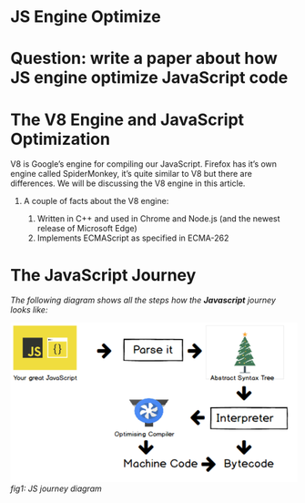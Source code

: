 # JS Engine Optimize
# Question: write a paper about how JS engine optimize JavaScript code

# The V8 Engine and JavaScript Optimization
V8 is Google’s engine for compiling our JavaScript. Firefox has it’s own engine called 
SpiderMonkey, it’s quite similar to V8 but there are differences. 
We will be discussing the V8 engine in this article.

1. A couple of facts about the V8 engine:

     1. Written in C++ and used in Chrome and Node.js (and the newest release of Microsoft Edge)
     1. Implements ECMAScript as specified in ECMA-262

# The JavaScript Journey
*The following diagram shows all the steps how the **Javascript** journey looks like:*

![some steps](javascript_journey.png)
*fig1: JS journey diagram*